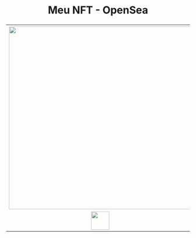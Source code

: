 <h1 align="center"> Meu NFT - OpenSea </h1>

###

<table>
  <tr>
    <th>
      <img src="https://user-images.githubusercontent.com/22229127/210364306-816a58b7-7002-4dc7-a77e-93be98dfb990.png" width=500px>
    <th>
  </tr>
  <tr>
    <td align="center">
      <a href="https://opensea.io/collection/other-collections-1239263932"><img src="https://img.icons8.com/color/48/null/opensea--v1.png" width=50px/></a>
    </td>
  </tr>
</table>

